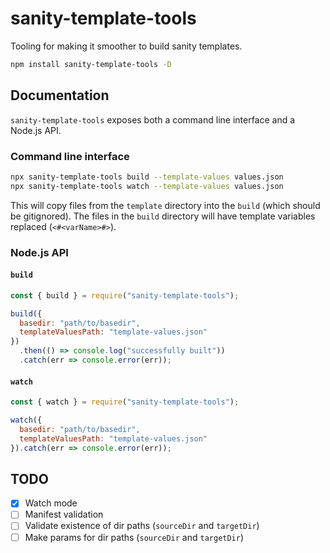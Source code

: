 # sanity-template-tools

Tooling for making it smoother to build sanity templates.

```sh
npm install sanity-template-tools -D
```

## Documentation

`sanity-template-tools` exposes both a command line interface and a Node.js API.

### Command line interface

```sh
npx sanity-template-tools build --template-values values.json
npx sanity-template-tools watch --template-values values.json
```

This will copy files from the `template` directory into the `build` (which should be gitignored). The files in the `build` directory will have template variables replaced (`<#<varName>#>`).

### Node.js API

#### `build`

```js
const { build } = require("sanity-template-tools");

build({
  basedir: "path/to/basedir",
  templateValuesPath: "template-values.json"
})
  .then(() => console.log("successfully built"))
  .catch(err => console.error(err));
```

#### `watch`

```js
const { watch } = require("sanity-template-tools");

watch({
  basedir: "path/to/basedir",
  templateValuesPath: "template-values.json"
}).catch(err => console.error(err));
```

## TODO

- [x] Watch mode
- [ ] Manifest validation
- [ ] Validate existence of dir paths (`sourceDir` and `targetDir`)
- [ ] Make params for dir paths (`sourceDir` and `targetDir`)
